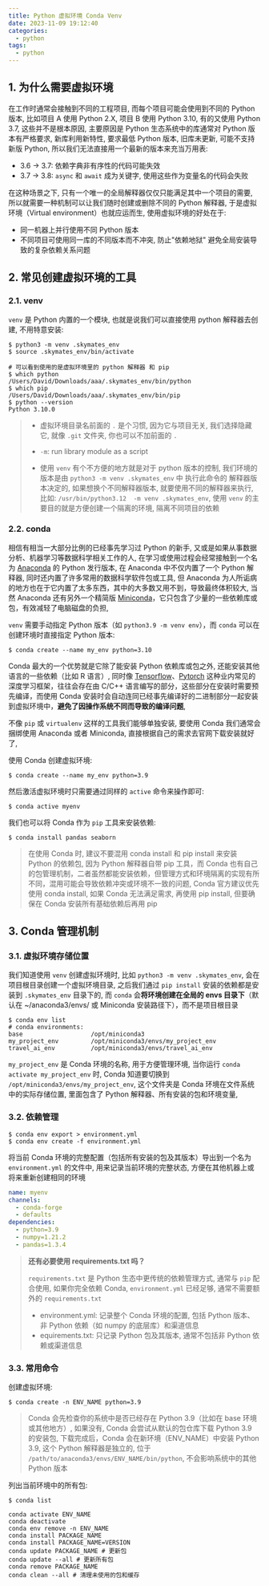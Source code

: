 ```yaml
---
title: Python 虚拟环境 Conda Venv
date: 2023-11-09 19:12:40
categories:
  - python
tags:
  - python
---
```


## 1. 为什么需要虚拟环境

在工作时通常会接触到不同的工程项目, 而每个项目可能会使用到不同的 Python 版本, 比如项目 A 使用 Python 2.X, 项目 B 使用 Python 3.10, 有的又使用 Python 3.7, 这些并不是根本原因, 主要原因是 Python 生态系统中的库通常对 Python 版本有严格要求, 新库利用新特性, 要求最低 Python 版本, 旧库未更新, 可能不支持新版 Python, 所以我们无法直接用一个最新的版本来充当万用表:

- 3.6 → 3.7: 依赖字典非有序性的代码可能失效
- 3.7 → 3.8: `async` 和 ⁠`await` 成为关键字, 使用这些作为变量名的代码会失败

在这种场景之下, 只有一个唯一的全局解释器仅仅只能满足其中一个项目的需要, 所以就需要一种机制可以让我们随时创建或删除不同的 Python 解释器, 于是虚拟环境（Virtual environment）也就应运而生, 使用虚拟环境的好处在于:

- 同一机器上并行使用不同 Python 版本
- 不同项目可使用同一库的不同版本而不冲突, 防止"依赖地狱" 避免全局安装导致的复杂依赖关系问题

## 2. 常见创建虚拟环境的工具

### 2.1. venv

`venv` 是 Python 内置的一个模块, 也就是说我们可以直接使用 python 解释器去创建, 不用特意安装:

```shell
$ python3 -m venv .skymates_env
$ source .skymates_env/bin/activate

# 可以看到使用的是虚拟环境里的 python 解释器 和 pip
$ which python
/Users/David/Downloads/aaa/.skymates_env/bin/python
$ which pip
/Users/David/Downloads/aaa/.skymates_env/bin/pip
$ python --version
Python 3.10.0
```

> - 虚拟环境目录名前面的 `.` 是个习惯, 因为它与项目无关, 我们选择隐藏它, 就像 `.git` 文件夹, 你也可以不加前面的 `.`
> - `-m`: run library module as a script
>
> - 使用 `venv` 有个不方便的地方就是对于 python 版本的控制, 我们环境的版本是由 `python3 -m venv .skymates_env` 中 执行此命令的 解释器版本决定的, 如果想换个不同解释器版本, 就要使用不同的解释器来执行, 比如: `/usr/bin/python3.12  -m venv .skymates_env`, 使用  `venv` 的主要目的就是方便创建一个隔离的环境, 隔离不同项目的依赖

### 2.2. conda

相信有相当一大部分比例的已经事先学习过 Python 的新手, 又或是如果从事数据分析、机器学习等数据科学相关工作的人, 在学习或使用过程会经常接触到一个名为 [Anaconda](https://sspai.com/link?target=https%3A%2F%2Fwww.anaconda.com%2F) 的 Python 发行版本, 在 Anaconda 中不仅内置了一个 Python 解释器, 同时还内置了许多常用的数据科学软件包或工具, 但 Anaconda 为人所诟病的地方也在于它内置了太多东西，其中的大多数又用不到，导致最终体积较大, 当然 Anaconda 还有另外一个精简版 [Miniconda](https://sspai.com/link?target=https%3A%2F%2Fdocs.conda.io%2Fen%2Flatest%2Fminiconda.html)，它只包含了少量的一些依赖库或包，有效减轻了电脑磁盘的负担, 

`venv` 需要手动指定 Python 版本（如 `python3.9 -m venv env`），而 `conda` 可以在创建环境时直接指定 Python 版本:

```shell
$ conda create --name my_env python=3.10
```

Conda 最大的一个优势就是它除了能安装 Python 依赖库或包之外, 还能安装其他语言的一些依赖（比如 R 语言）, 同时像 [Tensorflow](https://sspai.com/link?target=https%3A%2F%2Ftensorflow.google.cn%2F)、[Pytorch](https://sspai.com/link?target=https%3A%2F%2Fpytorch.org%2F) 这种业内常见的深度学习框架，往往会存在由 C/C++ 语言编写的部分，这些部分在安装时需要预先编译，而使用 Conda 安装时会自动连同已经事先编译好的二进制部分一起安装到虚拟环境中，**避免了因操作系统不同而导致的编译问题**, 

不像 `pip` 或 `virtualenv` 这样的工具我们能够单独安装, 要使用 Conda 我们通常会捆绑使用 Anaconda 或者 Miniconda, 直接根据自己的需求去官网下载安装就好了, 

使用 Conda 创建虚拟环境:

```shell
$ conda create --name my_env python=3.9
```

然后激活虚拟环境时只需要通过同样的 `active` 命令来操作即可:

```shell
$ conda active myenv
```

我们也可以将 Conda 作为 `pip` 工具来安装依赖:

```shell
$ conda install pandas seaborn
```

> 在使用 Conda 时, 建议不要混用 conda install 和 pip install 来安装 Python 的依赖包, 因为 Python 解释器自带 pip 工具，而 Conda 也有自己的包管理机制，二者虽然都能安装依赖，但管理方式和环境隔离的实现有所不同，混用可能会导致依赖冲突或环境不一致的问题, Conda 官方建议优先使用 conda install, 如果 Conda 无法满足需求, 再使用 pip install, 但要确保在 Conda 安装所有基础依赖后再用 pip

## 3. Conda 管理机制

### 3.1. 虚拟环境存储位置

我们知道使用 `venv` 创建虚拟环境时, 比如 `python3 -m venv .skymates_env`, 会在项目根目录创建一个虚拟环境目录, 之后我们通过 `pip install` 安装的依赖都是安装到 `.skymates_env` 目录下的, 而 `conda` 会**将环境创建在全局的 envs 目录下**（默认在 ~/anaconda3/envs/ 或 Miniconda 安装路径下），而不是项目根目录

```shell
$ conda env list
# conda environments:
base                   /opt/miniconda3
my_project_env         /opt/miniconda3/envs/my_project_env
travel_ai_env          /opt/miniconda3/envs/travel_ai_env
```

`my_project_env` 是 Conda 环境的名称, 用于方便管理环境, 当你运行 `conda activate my_project_env` 时, Conda 知道要切换到 `/opt/miniconda3/envs/my_project_env`, 这个文件夹是 Conda 环境在文件系统中的实际存储位置, 里面包含了 Python 解释器、所有安装的包和环境变量, 

### 3.2. 依赖管理

```shell
$ conda env export > environment.yml
$ conda env create -f environment.yml
```

将当前 Conda 环境的完整配置（包括所有安装的包及其版本）导出到一个名为 `environment.yml` 的文件中, 用来记录当前环境的完整状态, 方便在其他机器上或将来重新创建相同的环境

```yaml
name: myenv
channels:
  - conda-forge
  - defaults
dependencies:
  - python=3.9
  - numpy=1.21.2
  - pandas=1.3.4
```

> **还有必要使用 requirements.txt 吗？**
>
> `requirements.txt` 是 Python 生态中更传统的依赖管理方式, 通常与 `pip` 配合使用, 如果你完全依赖 Conda, `environment.yml` 已经足够, 通常不需要额外的 `requirements.txt`
>
> - environment.yml: 记录整个 Conda 环境的配置, 包括 Python 版本、非 Python 依赖（如 numpy 的底层库）和渠道信息
> - equirements.txt: 只记录 Python 包及其版本, 通常不包括非 Python 依赖或渠道信息

### 3.3. 常用命令

创建虚拟环境:

```shell
$ conda create -n ENV_NAME python=3.9
```

> Conda 会先检查你的系统中是否已经存在 Python 3.9（比如在 base 环境或其他地方）, 如果没有, Conda 会尝试从默认的包仓库下载 Python 3.9 的安装包, 下载完成后，Conda 会在新环境（ENV_NAME）中安装 Python 3.9, 这个 Python 解释器是独立的, 位于 `/path/to/anaconda3/envs/ENV_NAME/bin/python`, 不会影响系统中的其他 Python 版本

列出当前环境中的所有包:

```shell
$ conda list
```





```shell
conda activate ENV_NAME
conda deactivate
conda env remove -n ENV_NAME
conda install PACKAGE_NAME
conda install PACKAGE_NAME=VERSION
conda update PACKAGE_NAME # 更新包
conda update --all # 更新所有包
conda remove PACKAGE_NAME
conda clean --all # 清理未使用的包和缓存
```

